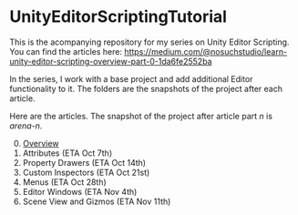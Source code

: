 # UnityEditorScriptingTutorial
This is the acompanying repository for my series on Unity Editor Scripting. You can find the articles here:
https://medium.com/@nosuchstudio/learn-unity-editor-scripting-overview-part-0-1da6fe2552ba

In the series, I work with a base project and add additional Editor functionality to it. The folders are the snapshots of the project after each article.

Here are the articles. The snapshot of the project after article part *n* is *arena-n*.

0. [Overview](https://medium.com/@nosuchstudio/learn-unity-editor-scripting-overview-part-0-1da6fe2552ba)
1. Attributes (ETA Oct 7th)
2. Property Drawers (ETA Oct 14th)
3. Custom Inspectors (ETA Oct 21st)
4. Menus (ETA Oct 28th)
5. Editor Windows (ETA Nov 4th)
6. Scene View and Gizmos (ETA Nov 11th)
